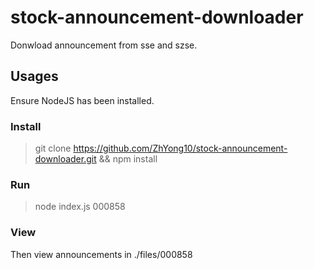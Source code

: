 # stock-announcement-downloader

Donwload announcement from sse and szse.

## Usages

Ensure NodeJS has been installed.

### Install

> git clone https://github.com/ZhYong10/stock-announcement-downloader.git && npm install

### Run

> node index.js 000858

### View
Then view announcements in ./files/000858
